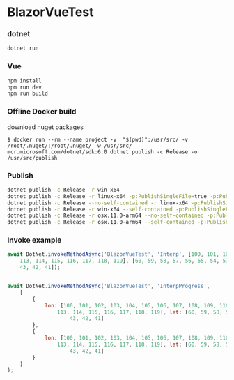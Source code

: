 # BlazorVueTest

### dotnet 

```bash
dotnet run
```

### Vue

```bash
npm install
npm run dev
npm run build
```

### Offline Docker build

download nuget packages

    $ docker run --rm --name project -v  "$(pwd)":/usr/src/ -v /root/.nuget/:/root/.nuget/ -w /usr/src/ mcr.microsoft.com/dotnet/sdk:6.0 dotnet publish -c Release -o /usr/src/publish


### Publish

```bash
dotnet publish -c Release -r win-x64
dotnet publish -c Release -r linux-x64 -p:PublishSingleFile=true -p:PublishTrimmed=true
dotnet publish -c Release --no-self-contained -r linux-x64 -p:PublishSingleFile=true
dotnet publish -c Release -r win-x64 --self-contained -p:PublishSingleFile=true -p:PublishTrimmed=true -p:IncludeNativeLibrariesForSelfExtract=true -p:PublishReadyToRun=true -p:PublishReadyToRunComposite=true
dotnet publish -c Release -r osx.11.0-arm64 --no-self-contained -p:PublishSingleFile=true
dotnet publish -c Release -r osx.11.0-arm64 --self-contained -p:PublishSingleFile=true -p:PublishTrimmed=true -p:PublishReadyToRun=true -p:PublishReadyToRunComposite=true
```

### Invoke example
```javascript
await DotNet.invokeMethodAsync('BlazorVueTest', 'Interp', [100, 101, 102, 103, 104, 105, 106, 107, 108, 109, 110, 111, 112,
    113, 114, 115, 116, 117, 118, 119], [60, 59, 58, 57, 56, 55, 54, 53, 52, 51, 50, 49, 48, 47, 46, 45, 44,
    43, 42, 41]);  


await DotNet.invokeMethodAsync('BlazorVueTest', 'InterpProgress',
    [
        {
            lon: [100, 101, 102, 103, 104, 105, 106, 107, 108, 109, 110, 111, 112,
                113, 114, 115, 116, 117, 118, 119], lat: [60, 59, 58, 57, 56, 55, 54, 53, 52, 51, 50, 49, 48, 47, 46, 45, 44,
                    43, 42, 41]
        },
        {
            lon: [100, 101, 102, 103, 104, 105, 106, 107, 108, 109, 110, 111, 112,
                113, 114, 115, 116, 117, 118, 119], lat: [60, 59, 58, 57, 56, 55, 54, 53, 52, 51, 50, 49, 48, 47, 46, 45, 44,
                    43, 42, 41]
        }
    ]
);
```
